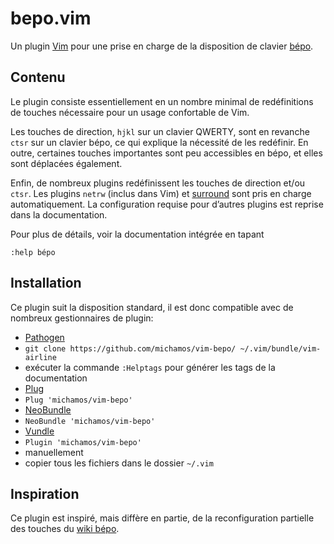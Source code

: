 # bepo.vim

Un plugin [Vim](http://www.vim.org) pour une prise en charge de la disposition de clavier [bépo](http://www.bepo.fr).

## Contenu

Le plugin consiste essentiellement en un nombre minimal de redéfinitions de touches nécessaire pour un usage confortable de Vim.

Les touches de direction, `hjkl` sur un clavier QWERTY, sont en revanche `ctsr` sur un clavier bépo, ce qui explique la nécessité de les redéfinir.
En outre, certaines touches importantes sont peu accessibles en bépo, et elles sont déplacées également.

Enfin, de nombreux plugins redéfinissent les touches de direction et/ou `ctsr`.
Les plugins `netrw` (inclus dans Vim) et [surround](https://github.com/tpope/vim-surround/) sont pris en charge automatiquement.
La configuration requise pour d’autres plugins est reprise dans la documentation.

Pour plus de détails, voir la documentation intégrée en tapant
```
:help bépo
```

## Installation

Ce plugin suit la disposition standard, il est donc compatible avec de nombreux gestionnaires de plugin:

*  [Pathogen](https://github.com/tpope/vim-pathogen)
  *  `git clone https://github.com/michamos/vim-bepo/ ~/.vim/bundle/vim-airline`
  *  exécuter la commande `:Helptags` pour générer les tags de la documentation
*  [Plug](https://github.com/junegunn/vim-plug)
  *  `Plug 'michamos/vim-bepo'`
*  [NeoBundle](https://github.com/Shougo/neobundle.vim)
  *  `NeoBundle 'michamos/vim-bepo'`
*  [Vundle](https://github.com/gmarik/vundle)
  *  `Plugin 'michamos/vim-bepo'`
*  manuellement
  *  copier tous les fichiers dans le dossier `~/.vim`

## Inspiration

Ce plugin est inspiré, mais diffère en partie, de la reconfiguration partielle des touches du [wiki bépo](http://bepo.fr/wiki/Vim#Reconfiguration_partielle_des_touches).
